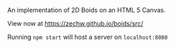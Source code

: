 An implementation of 2D Boids on an HTML 5 Canvas.

View now at https://zechw.github.io/boids/src/

Running `npm start` will host a server on `localhost:8080`
